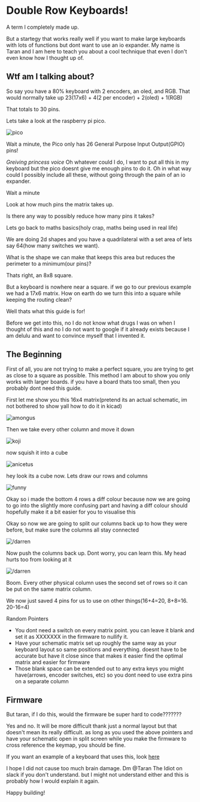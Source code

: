 # Double Row Keyboards!
A term I completely made up.

But a startegy that works really well if you want to make large keyboards with lots of functions but dont want to use an io expander.
My name is Taran and I am here to teach you about a cool technique that even I don't even know how I thought up of.

## Wtf am I talking about?
So say you have a 80% keyboard with 2 encoders, an oled, and RGB. That would normally take up 23(17x6) + 4(2 per encoder) + 2(oled) + 1(RGB)

That totals to 30 pins.

Lets take a look at the raspberry pi pico.

![pico](/app/assets/images/pico-pinout.svg)

Wait a minute, the Pico only has 26 General Purpose Input Output(GPIO) pins!

*Greiving princess voice* Oh whatever could I do, I want to put all this in my keyboard but the pico doesnt give me enough pins to do it. Oh in what way could I possibly include all these, without going through the pain of an io expander.

Wait a minute

Look at how much pins the matrix takes up.

Is there any way to possibly reduce how many pins it takes?

Lets go back to maths basics(holy crap, maths being used in real life)

We are doing 2d shapes and you have a quadrilateral with a set area of lets say 64(how many switches we want).

What is the shape we can make that keeps this area but reduces the perimeter to a minimum(our pins)?

Thats right, an 8x8 square.

But a keyboard is nowhere near a square. if we go to our previous example we had a 17x6 matrix. How on earth do we turn this into a square while keeping the routing clean?

Well thats what this guide is for!

Before we get into this, no I do not know what drugs I was on when I thought of this and no I do not want to google if it already exists because I am delulu and want to convince myself that I invented it.

## The Beginning
First of all, you are not trying to make a perfect square, you are trying to get as close to a square as possible. This method I am about to show you only works with larger boards. if you have a board thats too small, then you probably dont need this guide.

First let me show you this 16x4 matrix(pretend its an actual schematic, im not bothered to show yall how to do it in kicad)

![amongus](/app/assets/images/drm.png)

Then we take every other column and move it down

![koji](/app/assets/images/drm1.png)

now squish it into a cube

![anicetus](/app/assets/images/drm2.png)

hey look its a cube now. Lets draw our rows and columns

![funny](/app/assets/images/drm3.png)

Okay so i made the bottom 4 rows a diff colour because now we are going to go into the slightly more confusing part and having a diff colour should hopefully make it a bit easier for you to visualise this

Okay so now we are going to split our columns back up to how they were before, but make sure the columns all stay connected

![/darren](/app/assets/images/drm4.png)

Now push the columns back up. Dont worry, you can learn this. My head hurts too from looking at it

![/darren](/app/assets/images/drm5.png)

Boom. Every other physical column uses the second set of rows so it can be put on the same matrix column.

We now just saved 4 pins for us to use on other things(16+4=20, 8+8=16. 20-16=4)

Random Pointers

 - You dont need a switch on every matrix point. you can leave it blank and set it as XXXXXXX in the firmware to nullify it.
 - Have your schematic matrix set up roughly the same way as your keyboard layout so same positions and everything. doesnt have to be accurate but have it close since that makes it easier find the optimal matrix and easier for firmware
 - Those blank space can be extended out to any extra keys you might have(arrows, encoder switches, etc) so you dont need to use extra pins on a separate column

## Firmware
But taran, if I do this, would the firmware be super hard to code???????

Yes and no. It will be more difficult thank just a normal layout but that doesn't mean its really difficult. as long as you used the above pointers and have your schematic open in split screen while you make the firmware to cross reference the keymap, you should be fine.

If you want an example of a keyboard that uses this, look [here](https://github.com/Overlord-Runt/runtboard)

I hope I did not cause too much brain damage. Dm @Taran The Idiot on slack if you don't understand. but I might not understand either and this is probably how I would explain it again.

Happy building!
